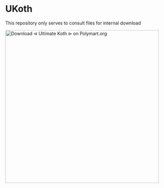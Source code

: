 # UKoth

This repository only serves to consult files for internal download

[<img src="https://images.polymart.org/resource/3066/default.jpg" width="480" alt="Download ⊲ Ultimate Koth ⊳ on Polymart.org" title="Download ⊲ Ultimate Koth ⊳ on Polymart.org">](https://polymart.org/resource/ultimate-koth.3066?utm_source=product-materials-image&utm_medium=referral&utm_campaign=product-3066-materials-image-default&utm_content=product-3066-user-5136-markdown)
